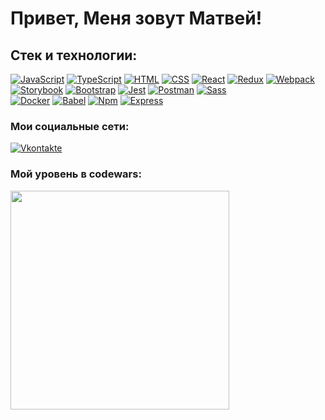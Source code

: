 # Привет, Меня зовут Матвей!

## Стек и технологии:
[![JavaScript](https://shields.io/badge/-JavaScript-f7df1c?logo=javascript&style=for-the-badge&logoColor=222222)](https://learn.javascript.ru/)
[![TypeScript](https://img.shields.io/badge/-TypeScript-3078C6?logo=TypeScript&style=for-the-badge&logoColor=fff)](https://www.typescriptlang.org/)
[![HTML](https://shields.io/badge/-HTML5-e54c20?logo=html5&style=for-the-badge&logoColor=fff)](https://html5book.ru/html-html5/)
[![CSS](https://shields.io/badge/-CSS3-2162af?logo=css3&style=for-the-badge&logoColor=fff)](https://html5book.ru/osnovy-css/)
[![React](https://shields.io/badge/-React-fff?logo=react&style=for-the-badge&logoColor=57c4dc)](https://reactjs.org/)
[![Redux](https://img.shields.io/badge/-Redux-4d3477?logo=Redux&style=for-the-badge&logoColor=fff)](https://redux.js.org/)
[![Webpack](https://img.shields.io/badge/-Webpack-548299?logo=Webpack&style=for-the-badge&logoColor=fff)](https://webpack.js.org/)
<br />
[![Storybook](https://img.shields.io/badge/-Storybook-ff4685?logo=Storybook&style=for-the-badge&logoColor=fff)](https://storybook.js.org/)
[![Bootstrap](https://img.shields.io/badge/-Bootstrap-7852b2?logo=bootstrap&style=for-the-badge&logoColor=fff)](https://getbootstrap.com/)
[![Jest](https://img.shields.io/badge/-Jest-C21325?logo=Jest&style=for-the-badge&logoColor=fff)](https://jestjs.io/)
[![Postman](https://img.shields.io/badge/-Postman-fc6c35?logo=Postman&style=for-the-badge&logoColor=fff)](https://www.postman.com/)
[![Sass](https://img.shields.io/badge/-Sass-cc6599?logo=sass&style=for-the-badge&logoColor=fff)](https://sass-scss.ru/)
<br/>
[![Docker](https://img.shields.io/badge/-Docker-1C63ED?logo=Docker&style=for-the-badge&logoColor=fff)](https://www.docker.com/)
[![Babel](https://img.shields.io/badge/-Babel-F6DA55?logo=Babel&style=for-the-badge&logoColor=000000)](https://babeljs.io/)
[![Npm](https://img.shields.io/badge/-Npm-db0404?logo=Npm&style=for-the-badge&logoColor=fff)](https://www.npmjs.com/)
[![Express](https://img.shields.io/badge/-Express-1c2130?logo=Express&style=for-the-badge&logoColor=fff)](https://expressjs.com/)

### Мои социальные сети:

[![Vkontakte](https://shields.io/badge/-Vkontakte-000?logo=vk&logoColor=4F7DB3&style=for-the-badge)](https://vk.com/1fedotov)

### Мой уровень в codewars:
<img width='350px' src='https://www.codewars.com/users/Matvey991/badges/large'>

